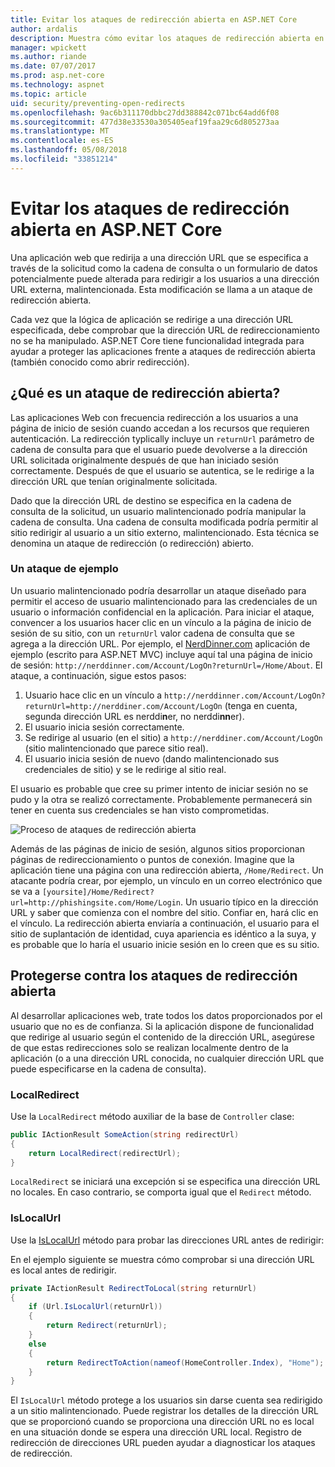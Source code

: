 ```yaml
---
title: Evitar los ataques de redirección abierta en ASP.NET Core
author: ardalis
description: Muestra cómo evitar los ataques de redirección abierta en una aplicación de ASP.NET Core
manager: wpickett
ms.author: riande
ms.date: 07/07/2017
ms.prod: asp.net-core
ms.technology: aspnet
ms.topic: article
uid: security/preventing-open-redirects
ms.openlocfilehash: 9ac6b311170dbbc27dd388842c071bc64add6f08
ms.sourcegitcommit: 477d38e33530a305405eaf19faa29c6d805273aa
ms.translationtype: MT
ms.contentlocale: es-ES
ms.lasthandoff: 05/08/2018
ms.locfileid: "33851214"
---
```

# <a name="prevent-open-redirect-attacks-in-aspnet-core"></a>Evitar los ataques de redirección abierta en ASP.NET Core

Una aplicación web que redirija a una dirección URL que se especifica a través de la solicitud como la cadena de consulta o un formulario de datos potencialmente puede alterada para redirigir a los usuarios a una dirección URL externa, malintencionada. Esta modificación se llama a un ataque de redirección abierta.

Cada vez que la lógica de aplicación se redirige a una dirección URL especificada, debe comprobar que la dirección URL de redireccionamiento no se ha manipulado. ASP.NET Core tiene funcionalidad integrada para ayudar a proteger las aplicaciones frente a ataques de redirección abierta (también conocido como abrir redirección).

## <a name="what-is-an-open-redirect-attack"></a>¿Qué es un ataque de redirección abierta?

Las aplicaciones Web con frecuencia redirección a los usuarios a una página de inicio de sesión cuando accedan a los recursos que requieren autenticación. La redirección typlically incluye un `returnUrl` parámetro de cadena de consulta para que el usuario puede devolverse a la dirección URL solicitada originalmente después de que han iniciado sesión correctamente. Después de que el usuario se autentica, se le redirige a la dirección URL que tenían originalmente solicitada.

Dado que la dirección URL de destino se especifica en la cadena de consulta de la solicitud, un usuario malintencionado podría manipular la cadena de consulta. Una cadena de consulta modificada podría permitir al sitio redirigir al usuario a un sitio externo, malintencionado. Esta técnica se denomina un ataque de redirección (o redirección) abierto.

### <a name="an-example-attack"></a>Un ataque de ejemplo

Un usuario malintencionado podría desarrollar un ataque diseñado para permitir el acceso de usuario malintencionado para las credenciales de un usuario o información confidencial en la aplicación. Para iniciar el ataque, convencer a los usuarios hacer clic en un vínculo a la página de inicio de sesión de su sitio, con un `returnUrl` valor cadena de consulta que se agrega a la dirección URL. Por ejemplo, el [NerdDinner.com](http://nerddinner.com) aplicación de ejemplo (escrito para ASP.NET MVC) incluye aquí tal una página de inicio de sesión: `http://nerddinner.com/Account/LogOn?returnUrl=/Home/About`. El ataque, a continuación, sigue estos pasos:

1. Usuario hace clic en un vínculo a `http://nerddinner.com/Account/LogOn?returnUrl=http://nerddiner.com/Account/LogOn` (tenga en cuenta, segunda dirección URL es nerddi**n**er, no nerddi**nn**er).
2. El usuario inicia sesión correctamente.
3. Se redirige al usuario (en el sitio) a `http://nerddiner.com/Account/LogOn` (sitio malintencionado que parece sitio real).
4. El usuario inicia sesión de nuevo (dando malintencionado sus credenciales de sitio) y se le redirige al sitio real.

El usuario es probable que cree su primer intento de iniciar sesión no se pudo y la otra se realizó correctamente. Probablemente permanecerá sin tener en cuenta sus credenciales se han visto comprometidas.

![Proceso de ataques de redirección abierta](preventing-open-redirects/_static/open-redirection-attack-process.png)

Además de las páginas de inicio de sesión, algunos sitios proporcionan páginas de redireccionamiento o puntos de conexión. Imagine que la aplicación tiene una página con una redirección abierta, `/Home/Redirect`. Un atacante podría crear, por ejemplo, un vínculo en un correo electrónico que se va a `[yoursite]/Home/Redirect?url=http://phishingsite.com/Home/Login`. Un usuario típico en la dirección URL y saber que comienza con el nombre del sitio. Confiar en, hará clic en el vínculo. La redirección abierta enviaría a continuación, el usuario para el sitio de suplantación de identidad, cuya apariencia es idéntico a la suya, y es probable que lo haría el usuario inicie sesión en lo creen que es su sitio.

## <a name="protecting-against-open-redirect-attacks"></a>Protegerse contra los ataques de redirección abierta

Al desarrollar aplicaciones web, trate todos los datos proporcionados por el usuario que no es de confianza. Si la aplicación dispone de funcionalidad que redirige al usuario según el contenido de la dirección URL, asegúrese de que estas redirecciones solo se realizan localmente dentro de la aplicación (o a una dirección URL conocida, no cualquier dirección URL que puede especificarse en la cadena de consulta).

### <a name="localredirect"></a>LocalRedirect

Use la `LocalRedirect` método auxiliar de la base de `Controller` clase:

```csharp
public IActionResult SomeAction(string redirectUrl)
{
    return LocalRedirect(redirectUrl);
}
```

`LocalRedirect` se iniciará una excepción si se especifica una dirección URL no locales. En caso contrario, se comporta igual que el `Redirect` método.

### <a name="islocalurl"></a>IsLocalUrl

Use la [IsLocalUrl](/dotnet/api/Microsoft.AspNetCore.Mvc.IUrlHelper?view=aspnetcore-2.0#Microsoft_AspNetCore_Mvc_IUrlHelper_IsLocalUrl_System_String_) método para probar las direcciones URL antes de redirigir:

En el ejemplo siguiente se muestra cómo comprobar si una dirección URL es local antes de redirigir.

```csharp
private IActionResult RedirectToLocal(string returnUrl)
{
    if (Url.IsLocalUrl(returnUrl))
    {
        return Redirect(returnUrl);
    }
    else
    {
        return RedirectToAction(nameof(HomeController.Index), "Home");
    }
}
```

El `IsLocalUrl` método protege a los usuarios sin darse cuenta sea redirigido a un sitio malintencionado. Puede registrar los detalles de la dirección URL que se proporcionó cuando se proporciona una dirección URL no es local en una situación donde se espera una dirección URL local. Registro de redirección de direcciones URL pueden ayudar a diagnosticar los ataques de redirección.
